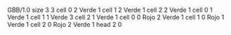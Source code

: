 <gs-board without-header> GBB/1.0
size 3 3
cell 0 2 Verde 1 
cell 1 2 Verde 1 
cell 2 2 Verde 1 
cell 0 1 Verde 1 
cell 1 1 Verde 3 
cell 2 1 Verde 1 
cell 0 0 Rojo 2 Verde 1 
cell 1 0 Rojo 1 Verde 1 
cell 2 0 Rojo 2 Verde 1 
head 2 0 </gs-board>